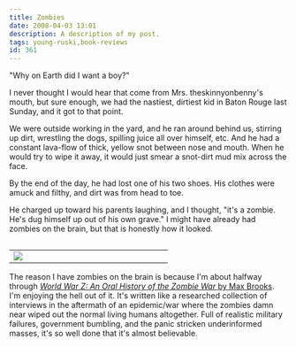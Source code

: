 ```yaml
---
title: Zombies
date: 2008-04-03 13:01
description: A description of my post.
tags: young-ruski,book-reviews
id: 361
---
```

"Why on Earth did I want a boy?"

I never thought I would hear that come from Mrs. theskinnyonbenny's mouth, but sure enough, we had the nastiest, dirtiest kid in Baton Rouge last Sunday, and it got to that point.

We were outside working in the yard, and he ran around behind us, stirring up dirt, wrestling the dogs, spilling juice all over himself, etc.  And he had a constant lava-flow of thick, yellow snot between nose and mouth.  When he would try to wipe it away, it would just smear a snot-dirt mud mix across the face.

By the end of the day, he had lost one of his two shoes.  His clothes were amuck and filthy, and dirt was from head to toe.  

He charged up toward his parents laughing, and I thought, "it's a zombie.  He's dug himself up out of his own grave."  I might have already had zombies on the brain, but that is honestly how it looked.

<table align="right" cellpadding="2">
<tbody><tr>
<td width="250"><img src="/img/books/worldwarz.jpg"></td>
<td rowspan="2" width="5"><spacer type="block" height="1" width="5"></td>
</tr></tbody></table>

The reason I have zombies on the brain is because I'm about halfway through <a href=""><i>World War Z:  An Oral History of the Zombie War </i> by Max Brooks</a>.  I'm enjoying the hell out of it.  It's written like a researched collection of interviews in the aftermath of an epidemic/war where the zombies damn near wiped out the normal living humans altogether.  Full of realistic military failures, government bumbling, and the panic stricken underinformed masses, it's so well done that it's almost believable.



